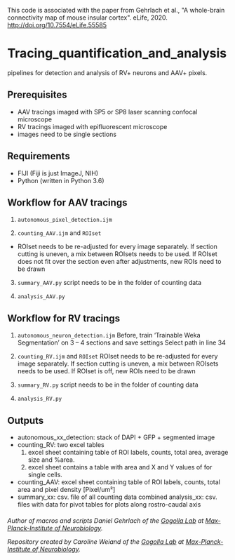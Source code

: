 This code is associated with the paper from Gehrlach et al., "A whole-brain connectivity map of mouse insular cortex". eLife, 2020. http://doi.org/10.7554/eLife.55585


# Tracing_quantification_and_analysis

pipelines for detection and analysis of RV+ neurons and AAV+ pixels. 

## Prerequisites
* AAV tracings imaged with SP5 or SP8 laser scanning confocal microscope
* RV tracings imaged with epifluorescent microscope 
* images need to be single sections 

## Requirements
* FIJI (Fiji is just ImageJ, NIH)
* Python (written in Python 3.6)

## Workflow for AAV tracings

1.	```autonomous_pixel_detection.ijm```

2.	```counting_AAV.ijm``` and ```ROIset```

* ROIset needs to be re-adjusted for every image separately. 
  If section cutting is uneven, a mix between ROIsets needs to be used.
  If ROIset does not fit over the section even after adjustments, new ROIs need to be drawn
  
3.	```summary_AAV.py```
script needs to be in the folder of counting data 

4.	```analysis_AAV.py```


## Workflow for RV tracings

1.	```autonomous_neuron_detection.ijm```
Before, train ‘Trainable Weka Segmentation’ on 3 – 4 sections and save settings
Select path in line 34

2.	```counting_RV.ijm``` and ```ROIset```
ROIset needs to be re-adjusted for every image separately. 
If section cutting is uneven, a mix between ROIsets needs to be used.
If ROIset is off, new ROIs need to be drawn

3.	```summary_RV.py```
script needs to be in the folder of counting data 

4.	```analysis_RV.py```

## Outputs
* autonomous_xx_detection: stack of DAPI + GFP + segmented image
* counting_RV: two excel tables
  1) excel sheet containing table of ROI labels, counts, total area, average size and %area. 
  2) excel sheet contains a table with area and X and Y values of for single cells.
* counting_AAV: excel sheet containing table of ROI labels, counts, total area and pixel density [Pixel/um²]
* summary_xx: csv. file of all counting data combined
analysis_xx: csv. files with data for pivot tables for plots along rostro-caudal axis

#### 

_Author of macros and scripts Daniel Gehrlach of the 
[Gogolla Lab](https://www.neuro.mpg.de/gogolla) at 
[Max-Planck-Institute of Neurobiology](https://www.neuro.mpg.de/en)._

_Repository created by Caroline Weiand of the 
[Gogolla Lab](https://www.neuro.mpg.de/gogolla) at 
[Max-Planck-Institute of Neurobiology](https://www.neuro.mpg.de/en)._
